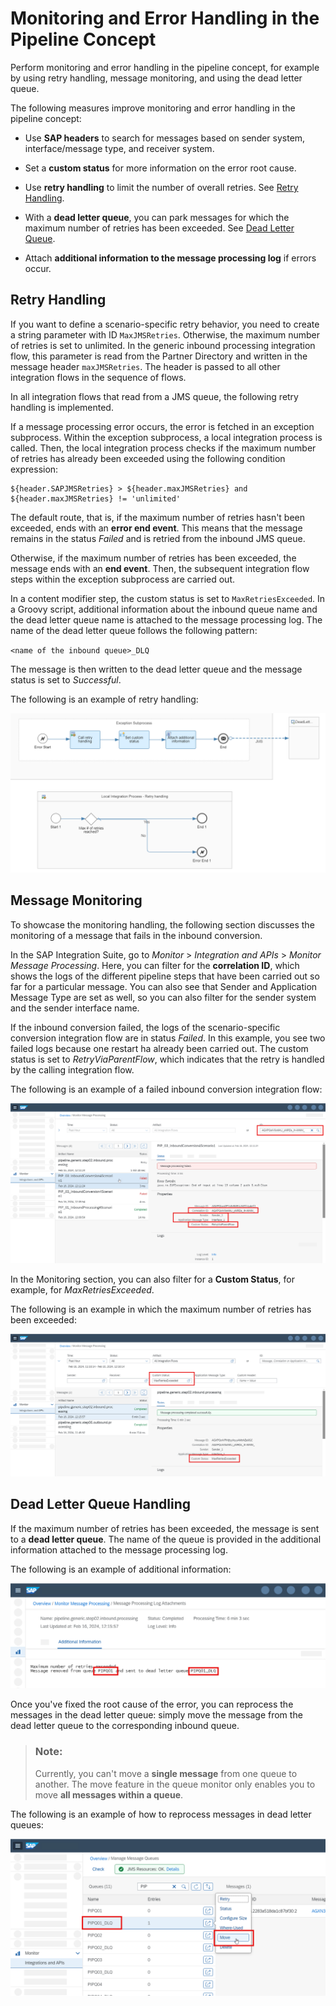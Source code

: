 <!-- loioed9b82cb928049e6990a4d784aa6aac7 -->

# Monitoring and Error Handling in the Pipeline Concept

Perform monitoring and error handling in the pipeline concept, for example by using retry handling, message monitoring, and using the dead letter queue.



The following measures improve monitoring and error handling in the pipeline concept:

-   Use **SAP headers** to search for messages based on sender system, interface/message type, and receiver system.

-   Set a **custom status** for more information on the error root cause.
-   Use **retry handling** to limit the number of overall retries. See [Retry Handling](monitoring-and-error-handling-in-the-pipeline-concept-ed9b82c.md#loioed9b82cb928049e6990a4d784aa6aac7__section_l3k_qrn_j1c).

-   With a **dead letter queue**, you can park messages for which the maximum number of retries has been exceeded. See [Dead Letter Queue](monitoring-and-error-handling-in-the-pipeline-concept-ed9b82c.md#loioed9b82cb928049e6990a4d784aa6aac7__section_lq1_2sn_j1c).

-   Attach **additional information to the message processing log** if errors occur.




<a name="loioed9b82cb928049e6990a4d784aa6aac7__section_l3k_qrn_j1c"/>

## Retry Handling

If you want to define a scenario-specific retry behavior, you need to create a string parameter with ID `MaxJMSRetries`. Otherwise, the maximum number of retries is set to unlimited. In the generic inbound processing integration flow, this parameter is read from the Partner Directory and written in the message header `maxJMSRetries`. The header is passed to all other integration flows in the sequence of flows.

In all integration flows that read from a JMS queue, the following retry handling is implemented.

If a message processing error occurs, the error is fetched in an exception subprocess. Within the exception subprocess, a local integration process is called. Then, the local integration process checks if the maximum number of retries has already been exceeded using the following condition expression:

```
${header.SAPJMSRetries} > ${header.maxJMSRetries} and ${header.maxJMSRetries} != 'unlimited'
```

The default route, that is, if the maximum number of retries hasn't been exceeded, ends with an **error end event**. This means that the message remains in the status *Failed* and is retried from the inbound JMS queue.

Otherwise, if the maximum number of retries has been exceeded, the message ends with an **end event**. Then, the subsequent integration flow steps within the exception subprocess are carried out.

In a content modifier step, the custom status is set to `MaxRetriesExceeded`. In a Groovy script, additional information about the inbound queue name and the dead letter queue name is attached to the message processing log. The name of the dead letter queue follows the following pattern:

`<name of the inbound queue>_DLQ`

The message is then written to the dead letter queue and the message status is set to *Successful*.

The following is an example of retry handling:

![The screenshot shows the integration flow editor with an example of retry handling using an exception subprocess and a dead letter queue.](images/PipelineConcept_RetryHandling_99dcda0.png)



<a name="loioed9b82cb928049e6990a4d784aa6aac7__section_xfy_1sn_j1c"/>

## Message Monitoring

To showcase the monitoring handling, the following section discusses the monitoring of a message that fails in the inbound conversion.

In the SAP Integration Suite, go to *Monitor* \> *Integration and APIs* \> *Monitor Message Processing*. Here, you can filter for the **correlation ID**, which shows the logs of the different pipeline steps that have been carried out so far for a particular message. You can also see that Sender and Application Message Type are set as well, so you can also filter for the sender system and the sender interface name.

If the inbound conversion failed, the logs of the scenario-specific conversion integration flow are in status *Failed*. In this example, you see two failed logs because one restart ha already been carried out. The custom status is set to *RetryViaParentFlow*, which indicates that the retry is handled by the calling integration flow.

The following is an example of a failed inbound conversion integration flow:

![The screenshot shows the monitoring section in SAP Integration Suite with an example of a failed inbound conversion integration flow.](images/PipelineConcept_Example_of_a_failed_inbound_conversion_flow_55f131c.png)

In the Monitoring section, you can also filter for a **Custom Status**, for example, for *MaxRetriesExceeded*.

The following is an example in which the maximum number of retries has been exceeded:

![The screenshot shows the monitoring section in SAP Integration Suite with an example in which the maximum number of retries has been exceeded.](images/PipelineConcept_Example_where_maximum_number_of_retries_have_been_exceeded_94a1c33.png)



<a name="loioed9b82cb928049e6990a4d784aa6aac7__section_lq1_2sn_j1c"/>

## Dead Letter Queue Handling

If the maximum number of retries has been exceeded, the message is sent to a **dead letter queue**. The name of the queue is provided in the additional information attached to the message processing log.

The following is an example of additional information:

![The screenshot shows the monitoring section in SAP Integration Suite with an example of a dead letter queue mentioned in the message processing log attachments.](images/PipelineConcept_Example_of_additional_information_0b9e0cc.png)

Once you've fixed the root cause of the error, you can reprocess the messages in the dead letter queue: simply move the message from the dead letter queue to the corresponding inbound queue.

> ### Note:  
> Currently, you can't move a **single message** from one queue to another. The move feature in the queue monitor only enables you to move **all messages within a queue**.

The following is an example of how to reprocess messages in dead letter queues:

![The screenshot shows the monitoring section in SAP Integration Suite with an example of how to reprocess messages in dead letter queues.](images/PipelineConcept_Reprocess_messages_in_dead_letter_queues_13eee24.png) 

